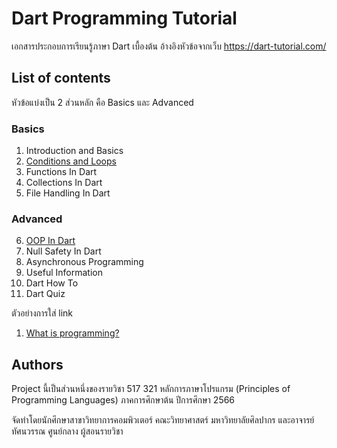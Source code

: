 # Dart Programming Tutorial 

เอกสารประกอบการเรียนรู้ภาษา Dart เบื้องต้น
อ้างอิงหัวข้อจากเว็บ https://dart-tutorial.com/ 

## List of contents

หัวข้อแบ่งเป็น 2 ส่วนหลัก คือ Basics และ Advanced

### Basics
  1. Introduction and Basics
  2. [Conditions and Loops](https://github.com/soonklang/dart-tutorial/blob/main/6.%20Conditions%20and%20Loops/README.md)<br>
  3. Functions In Dart
  4. Collections In Dart
  5. File Handling In Dart

### Advanced
  6. [OOP In Dart](https://github.com/soonklang/dart-tutorial/blob/main/6.%20OOP%20In%20Dart/README.md)<br>
  7. Null Safety In Dart
  8. Asynchronous Programming
  9. Useful Information
  10. Dart How To
  11. Dart Quiz

ตัวอย่างการใส่ link
1. [What is programming?](basics/what-is-programming.md)

## Authors

Project นี้เป็นส่วนหนึ่งของรายวิชา 517 321 หลักการภาษาโปรแกรม (Principles of Programming Languages)
ภาคการศึกษาต้น ปีการศึกษา 2566

จัดทำโดยนักศึกษาสาขาวิทยาการคอมพิวเตอร์ คณะวิทยาศาสตร์ มหาวิทยาลัยศิลปากร 
และอาจารย์ทัศนวรรณ ศูนย์กลาง ผู้สอนรายวิชา

